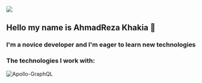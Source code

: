 <img src ="https://user-images.githubusercontent.com/103254717/227784076-470209c1-d6cd-4f21-9161-c22950501a6f.svg"/>

##  Hello my name is AhmadReza Khakia 👋

<h3>I'm a novice developer and I'm eager to learn new technologies</h3>


<h3>The technologies I work with:</h3>

![Apollo-GraphQL](https://img.shields.io/badge/-ApolloGraphQL-311C87?style=for-the-badge&logo=apollo-graphql)
